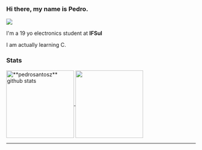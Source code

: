 ### Hi there, my name is Pedro.

<img src="https://img.shields.io/static/v1?label=Overview&message=pedrosantosz&color=f8efd4&style=for-the-badge&logo=GitHub">

<p>

I'm a 19 yo electronics student at **IFSul**<br/>

I am actually learning C.

### Stats
 
<a href="https://github.com/Gurupreet">
 <img align="center" height="180em" src="https://github-readme-stats.vercel.app/api?username=pedrosantosz&show_icons=true&theme=dracula&line_height=27" alt="**pedrosantosz** github stats"/>
</a>

<a href="https://github.com/Gurupreet">
  <img align="center" height="180em" src="https://github-readme-stats.vercel.app/api/top-langs/?username=pedrosantosz&theme=dracula&hide_langs_below=1" />
</a>

</p>
<hr>
